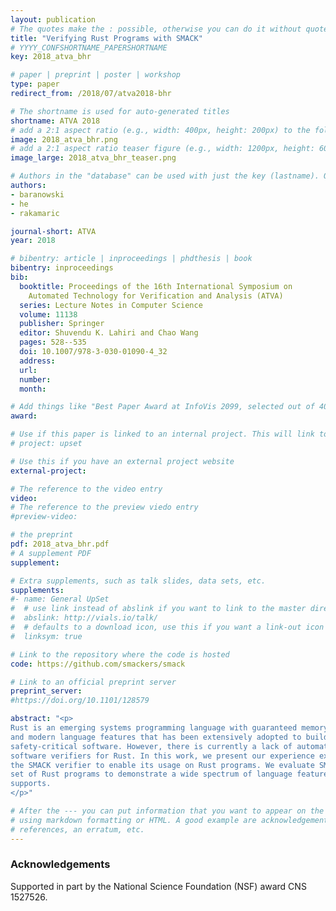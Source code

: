 ```yaml
---
layout: publication
# The quotes make the : possible, otherwise you can do it without quotes
title: "Verifying Rust Programs with SMACK"
# YYYY_CONFSHORTNAME_PAPERSHORTNAME
key: 2018_atva_bhr

# paper | preprint | poster | workshop
type: paper
redirect_from: /2018/07/atva2018-bhr

# The shortname is used for auto-generated titles
shortname: ATVA 2018
# add a 2:1 aspect ratio (e.g., width: 400px, height: 200px) to the folder /assets/images/papers/
image: 2018_atva_bhr.png
# add a 2:1 aspect ratio teaser figure (e.g., width: 1200px, height: 600px) to the folder /assets/images/papers/
image_large: 2018_atva_bhr_teaser.png

# Authors in the "database" can be used with just the key (lastname). Others can be written properly.
authors:
- baranowski
- he
- rakamaric

journal-short: ATVA
year: 2018

# bibentry: article | inproceedings | phdthesis | book
bibentry: inproceedings
bib:
  booktitle: Proceedings of the 16th International Symposium on
    Automated Technology for Verification and Analysis (ATVA)
  series: Lecture Notes in Computer Science
  volume: 11138
  publisher: Springer
  editor: Shuvendu K. Lahiri and Chao Wang
  pages: 528--535
  doi: 10.1007/978-3-030-01090-4_32
  address:
  url:
  number:
  month:

# Add things like "Best Paper Award at InfoVis 2099, selected out of 4000 submissions"
award:

# Use if this paper is linked to an internal project. This will link to the project site
# project: upset

# Use this if you have an external project website
external-project:

# The reference to the video entry
video:
# The reference to the preview viedo entry
#preview-video:

# the preprint
pdf: 2018_atva_bhr.pdf
# A supplement PDF
supplement: 

# Extra supplements, such as talk slides, data sets, etc.
supplements:
#- name: General UpSet
#  # use link instead of abslink if you want to link to the master directory
#  abslink: http://vials.io/talk/
#  # defaults to a download icon, use this if you want a link-out icon
#  linksym: true

# Link to the repository where the code is hosted
code: https://github.com/smackers/smack

# Link to an official preprint server
preprint_server: 
#https://doi.org/10.1101/128579

abstract: "<p>
Rust is an emerging systems programming language with guaranteed memory safety
and modern language features that has been extensively adopted to build
safety-critical software. However, there is currently a lack of automated
software verifiers for Rust. In this work, we present our experience extending
the SMACK verifier to enable its usage on Rust programs. We evaluate SMACK on a
set of Rust programs to demonstrate a wide spectrum of language features it
supports.
</p>"

# After the --- you can put information that you want to appear on the website
# using markdown formatting or HTML. A good example are acknowledgements, extra
# references, an erratum, etc.
---
```

### Acknowledgements

Supported in part by the National Science Foundation (NSF) award CNS 1527526.

